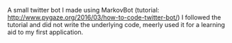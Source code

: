 A small twitter bot I made using MarkovBot (tutorial: http://www.pygaze.org/2016/03/how-to-code-twitter-bot/) I followed the tutorial and did not write the underlying code, meerly used it for a learning aid to my first application.
